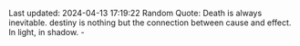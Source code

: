 Last updated: 2024-04-13 17:19:22
Random Quote: Death is always inevitable. destiny is nothing but the connection between cause and effect. In light, in shadow. - 